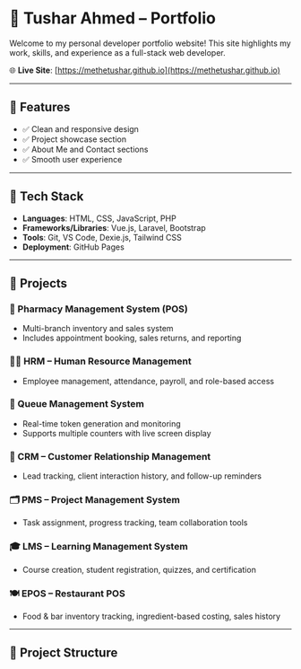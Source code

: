 # 💼 Tushar Ahmed – Portfolio

Welcome to my personal developer portfolio website!
This site highlights my work, skills, and experience as a full-stack web developer.

🌐 **Live Site**: [https://methetushar.github.io](https://methetushar.github.io)

---

## 📌 Features

- ✅ Clean and responsive design
- ✅ Project showcase section
- ✅ About Me and Contact sections
- ✅ Smooth user experience

---

## 🚀 Tech Stack

- **Languages**: HTML, CSS, JavaScript, PHP
- **Frameworks/Libraries**: Vue.js, Laravel, Bootstrap
- **Tools**: Git, VS Code, Dexie.js, Tailwind CSS
- **Deployment**: GitHub Pages

---

## 🧩 Projects

### 🏥 Pharmacy Management System (POS)

- Multi-branch inventory and sales system
- Includes appointment booking, sales returns, and reporting

### 🧑‍💼 HRM – Human Resource Management

- Employee management, attendance, payroll, and role-based access

### 🧾 Queue Management System

- Real-time token generation and monitoring
- Supports multiple counters with live screen display

### 🤝 CRM – Customer Relationship Management

- Lead tracking, client interaction history, and follow-up reminders

### 🗂️ PMS – Project Management System

- Task assignment, progress tracking, team collaboration tools

### 🎓 LMS – Learning Management System

- Course creation, student registration, quizzes, and certification

### 🍽️ EPOS – Restaurant POS

- Food & bar inventory tracking, ingredient-based costing, sales history

---

## 📁 Project Structure
